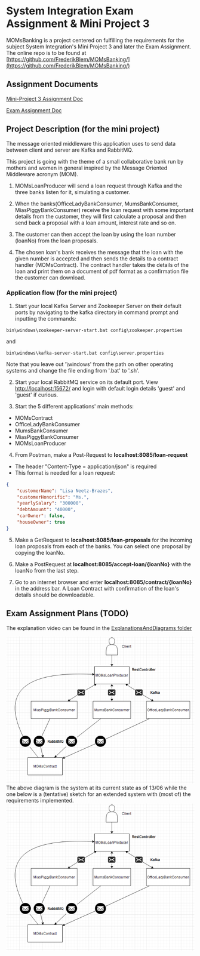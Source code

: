 # System Integration Exam Assignment & Mini Project 3

MOMsBanking is a project centered on fulfilling the requirements for the subject System Integration's Mini Project 3 and later the Exam Assignment.
The online repo is to be found at [https://github.com/FrederikBlem/MOMsBanking/](https://github.com/FrederikBlem/MOMsBanking/)

## Assignment Documents

[Mini-Project 3 Assignment Doc](https://github.com/FrederikBlem/MOMsBanking/blob/main/AssignmentDocs/A9-MOM.pdf)

[Exam Assignment Doc](https://github.com/FrederikBlem/MOMsBanking/blob/main/AssignmentDocs/SI2021ExamProject.pdf)

## Project Description (for the mini project)

The message oriented middleware this application uses to send data between client and server are Kafka and RabbitMQ.

This project is going with the theme of a small collaborative bank run by mothers and women in general inspired by the Message Oriented Middleware acronym (MOM).

1. MOMsLoanProducer will send a loan request through Kafka and the three banks listen for it, simulating a customer.

2. When the banks(OfficeLadyBankConsumer, MumsBankConsumer, MiasPiggyBankConsumer) receive the loan request with some important details from the customer, they will first calculate a proposal and then send back a proposal with a loan amount, interest rate and so on.

3. The customer can then accept the loan by using the loan number (loanNo) from the loan proposals.

4. The chosen loan's bank receives the message that the loan with the given number is accepted and then sends the details to a contract handler (MOMsContract). The contract handler takes the details of the loan and print them on a document of pdf format as a confirmation file the customer can download.

### Application flow (for the mini project)

1. Start your local Kafka Server and Zookeeper Server on their default ports by navigating to the kafka directory in command prompt and inputting the commands:

```text
bin\windows\zookeeper-server-start.bat config\zookeeper.properties
```

and

```text
bin\windows\kafka-server-start.bat config\server.properties
```

Note that you leave out '\windows\' from the path on other operating systems and change the file ending from '.bat' to '.sh'.

2. Start your local RabbitMQ service on its default port. View [http://localhost:15672/](http://localhost:15672/) and login with default login details 'guest' and 'guest' if curious.

3. Start the 5 different applications' main methods:
- MOMsContract
- OfficeLadyBankConsumer
- MumsBankConsumer
- MiasPiggyBankConsumer
- MOMsLoanProducer
4. From Postman, make a Post-Request to **localhost:8085/loan-request**
- The header "Content-Type = application/json" is required
- This format is needed for a loan request:

```JSON
{
    "customerName": "Lisa Neetz-Brazes",
    "customerHonorific": "Ms.",
    "yearlySalary": "300000",
    "debtAmount": "40000",
    "carOwner": false,
    "houseOwner": true
}
```

5. Make a GetRequest to **localhost:8085/loan-proposals** for the incoming loan proposals from each of the banks. You can select one proposal by copying the loanNo.

6. Make a PostRequest at **localhost:8085/accept-loan/{loanNo}** with the loanNo from the last step.

7. Go to an internet browser and enter **localhost:8085/contract/{loanNo}** in the address bar. A Loan Contract with confirmation of the loan's details should be downloadable.

## Exam Assignment Plans (TODO)

The explanation video can be found in the [ExplanationsAndDiagrams folder](https://github.com/FrederikBlem/MOMsBanking/tree/main/ExplanationsAndDiagrams)

![](https://raw.githubusercontent.com/FrederikBlem/MOMsBanking/main/ExplanationsAndDiagrams/Diagram1.PNG)
The above diagram is the system at its current state as of 13/06 while the one below is a (tentative) sketch for an extended system with (most of) the requirements implemented.
![](https://raw.githubusercontent.com/FrederikBlem/MOMsBanking/main/ExplanationsAndDiagrams/Diagram1.PNG)
